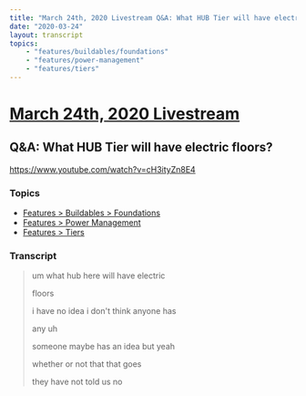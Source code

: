 ```yaml
---
title: "March 24th, 2020 Livestream Q&A: What HUB Tier will have electric floors?"
date: "2020-03-24"
layout: transcript
topics:
    - "features/buildables/foundations"
    - "features/power-management"
    - "features/tiers"
---
```

# [March 24th, 2020 Livestream](../2020-03-24.md)
## Q&A: What HUB Tier will have electric floors?
https://www.youtube.com/watch?v=cH3ityZn8E4

### Topics
* [Features > Buildables > Foundations](../topics/features/buildables/foundations.md)
* [Features > Power Management](../topics/features/power-management.md)
* [Features > Tiers](../topics/features/tiers.md)

### Transcript

> um what hub here will have electric
> 
> floors
> 
> i have no idea i don't think anyone has
> 
> any uh
> 
> someone maybe has an idea but yeah
> 
> whether or not that that goes
> 
> they have not told us no
> 
